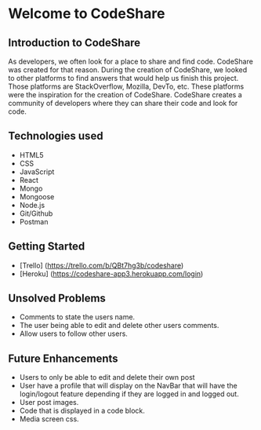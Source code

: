 # Welcome to CodeShare

## Introduction to CodeShare

As developers, we often look for a place to share and find code. CodeShare was created for that reason. During the creation of CodeShare, we looked to other platforms to find answers that would help us finish this project. Those platforms are StackOverflow, Mozilla, DevTo, etc. These platforms were the inspiration for the creation of CodeShare. CodeShare creates a community of developers where they can share their code and look for code.

## Technologies used

* HTML5
* CSS
* JavaScript
* React
* Mongo
* Mongoose
* Node.js
* Git/Github
* Postman

## Getting Started

* [Trello] (<https://trello.com/b/QBt7hg3b/codeshare>)
* [Heroku] (<https://codeshare-app3.herokuapp.com/login>)

## Unsolved Problems

* Comments to state the users name.
* The user being able to edit and delete other users comments.
* Allow users to follow other users.
  
## Future Enhancements

* Users to only be able to edit and delete their own post
* User have a profile that will display on the NavBar that will have the login/logout feature depending if they are logged in and logged out.
* User post images.
* Code that is displayed in a code block.
* Media screen css.

